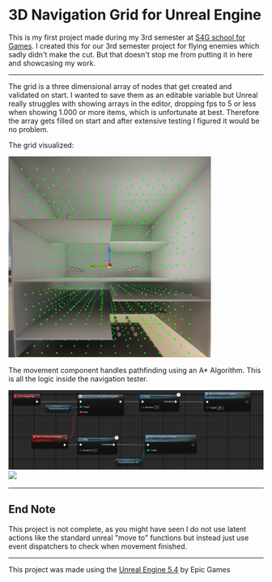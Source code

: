 # 3D Navigation Grid for Unreal Engine

This is my first project made during my 3rd semester at [S4G school for Games](https://www.school4games.net/). I created this for our 3rd semester project for flying enemies which sadly didn't make the cut.
But that doesn't stop me from putting it in here and showcasing my work.

---

The grid is a three dimensional array of nodes that get created and validated on start. I wanted to save them as an editable variable but Unreal really struggles with showing arrays in the editor, dropping fps to 5 or less when showing 1.000 or more items, which is unfortunate at best. Therefore the array gets filled on start and after extensive testing I figured it would be no problem. 

The grid visualized:

<img src="readme/VisualizedGrid.png" width="400">

The movement component handles pathfinding using an A* Algorithm.
This is all the logic inside the navigation tester.

<img src="readme/NavigationTester.png" width="700">

<img src="readme/MovementComponent.gif" width="400">

---

## End Note

This project is not complete, as you might have seen I do not use latent actions like the standard unreal "move to" functions but instead just use event dispatchers to check when movement finished.

---

This project was made using the [Unreal Engine 5.4](https://www.unrealengine.com/en-US/) by Epic Games
